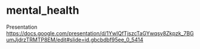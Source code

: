 # mental_health
Presentation https://docs.google.com/presentation/d/1YwIQfTjszcTaGYwqsy8Zkpzk_7BGumJjdrzTRMTP8EM/edit#slide=id.gbcbdbf95ee_0_5414
